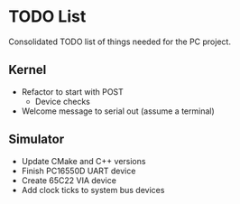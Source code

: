# TODO List

Consolidated TODO list of things needed for the PC project.

## Kernel

- Refactor to start with POST
  - Device checks
- Welcome message to serial out (assume a terminal)

## Simulator

- Update CMake and C++ versions
- Finish PC16550D UART device
- Create 65C22 VIA device
- Add clock ticks to system bus devices

